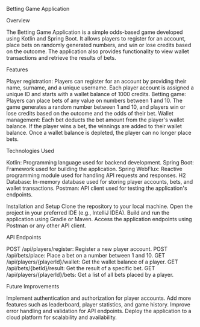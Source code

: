 Betting Game Application

Overview

The Betting Game Application is a simple odds-based game developed using Kotlin and Spring Boot. It allows players to register for an account, place bets on randomly generated numbers, and win or lose credits based on the outcome. The application also provides functionality to view wallet transactions and retrieve the results of bets.

Features

Player registration: Players can register for an account by providing their name, surname, and a unique username. Each player account is assigned a unique ID and starts with a wallet balance of 1000 credits.
Betting game: Players can place bets of any value on numbers between 1 and 10. The game generates a random number between 1 and 10, and players win or lose credits based on the outcome and the odds of their bet.
Wallet management: Each bet deducts the bet amount from the player's wallet balance. If the player wins a bet, the winnings are added to their wallet balance. Once a wallet balance is depleted, the player can no longer place bets.

Technologies Used

Kotlin: Programming language used for backend development.
Spring Boot: Framework used for building the application.
Spring WebFlux: Reactive programming module used for handling API requests and responses.
H2 Database: In-memory database used for storing player accounts, bets, and wallet transactions.
Postman: API client used for testing the application's endpoints.

Installation and Setup
Clone the repository to your local machine.
Open the project in your preferred IDE (e.g., IntelliJ IDEA).
Build and run the application using Gradle or Maven.
Access the application endpoints using Postman or any other API client.

API Endpoints

POST /api/players/register: Register a new player account.
POST /api/bets/place: Place a bet on a number between 1 and 10.
GET /api/players/{playerId}/wallet: Get the wallet balance of a player.
GET /api/bets/{betId}/result: Get the result of a specific bet.
GET /api/players/{playerId}/bets: Get a list of all bets placed by a player.

Future Improvements

Implement authentication and authorization for player accounts.
Add more features such as leaderboard, player statistics, and game history.
Improve error handling and validation for API endpoints.
Deploy the application to a cloud platform for scalability and availability.